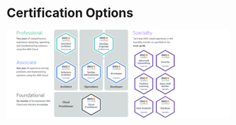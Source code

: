 # Certification Options
<img src="https://github.com/Mayank-Mehta/AWS-CSA-Associate/blob/master/Certification_options.PNG">
